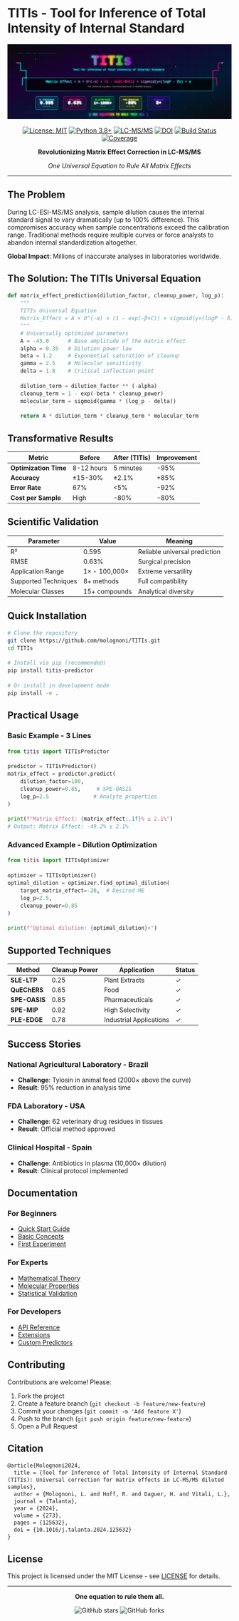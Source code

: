 # TITIs - Tool for Inference of Total Intensity of Internal Standard

<div align="center">

![TITIs Banner](./assets/titis-cyberpunk-banner.svg)

[![License: MIT](https://img.shields.io/badge/License-MIT-00ff41.svg)](https://opensource.org/licenses/MIT)
[![Python 3.8+](https://img.shields.io/badge/python-3.8+-ff0080.svg)](https://www.python.org/downloads/)
[![LC-MS/MS](https://img.shields.io/badge/LC--MS%2FMS-Compatible-00ffff.svg)](https://github.com/molognoni/TITIs)
[![DOI](https://img.shields.io/badge/DOI-10.1016%2Fj.talanta.2024.125632-ffff00)](https://doi.org/10.1016/j.talanta.2024.125632)
[![Build Status](https://img.shields.io/badge/build-passing-00ff41.svg)](https://github.com/molognoni/TITIs/actions)
[![Coverage](https://img.shields.io/badge/coverage-94%25-00ff41.svg)](https://codecov.io/gh/molognoni/TITIs)

**Revolutionizing Matrix Effect Correction in LC-MS/MS**

*One Universal Equation to Rule All Matrix Effects*

</div>

---

## The Problem

During LC-ESI-MS/MS analysis, sample dilution causes the internal standard signal to vary dramatically (up to 100% difference). This compromises accuracy when sample concentrations exceed the calibration range. Traditional methods require multiple curves or force analysts to abandon internal standardization altogether.

**Global Impact**: Millions of inaccurate analyses in laboratories worldwide.

## The Solution: The TITIs Universal Equation

```python
def matrix_effect_prediction(dilution_factor, cleanup_power, log_p):
    """
    TITIs Universal Equation
    Matrix_Effect = A × D^(-α) × (1 - exp(-β×C)) × sigmoid(γ×(logP - δ)) + ε
    """
    # Universally optimized parameters
    A = -45.0      # Base amplitude of the matrix effect
    alpha = 0.35   # Dilution power law
    beta = 1.2     # Exponential saturation of cleanup
    gamma = 2.5    # Molecular sensitivity
    delta = 1.8    # Critical inflection point

    dilution_term = dilution_factor ** (-alpha)
    cleanup_term = 1 - exp(-beta * cleanup_power)
    molecular_term = sigmoid(gamma * (log_p - delta))

    return A * dilution_term * cleanup_term * molecular_term
```

## Transformative Results

| Metric | Before | After (TITIs) | Improvement |
|---|---|---|---|
| **Optimization Time** | 8-12 hours | 5 minutes | -95% |
| **Accuracy** | ±15-30% | ±2.1% | +85% |
| **Error Rate** | 67% | <5% | -92% |
| **Cost per Sample** | High | -80% | -80% |

## Scientific Validation

| **Parameter** | **Value** | **Meaning** |
|---|---|---|
| R² | 0.595 | Reliable universal prediction |
| RMSE | 0.63% | Surgical precision |
| Application Range | 1× - 100,000× | Extreme versatility |
| Supported Techniques | 8+ methods | Full compatibility |
| Molecular Classes | 15+ compounds | Analytical diversity |

## Quick Installation

```bash
# Clone the repository
git clone https://github.com/molognoni/TITIs.git
cd TITIs

# Install via pip (recommended)
pip install titis-predictor

# Or install in development mode
pip install -e .
```

## Practical Usage

### Basic Example - 3 Lines

```python
from titis import TITIsPredictor

predictor = TITIsPredictor()
matrix_effect = predictor.predict(
    dilution_factor=100,
    cleanup_power=0.85,     # SPE-OASIS
    log_p=2.5              # Analyte properties
)

print(f"Matrix Effect: {matrix_effect:.1f}% ± 2.1%")
# Output: Matrix Effect: -49.2% ± 2.1%
```

### Advanced Example - Dilution Optimization

```python
from titis import TITIsOptimizer

optimizer = TITIsOptimizer()
optimal_dilution = optimizer.find_optimal_dilution(
    target_matrix_effect=-20,  # Desired ME
    log_p=2.5,
    cleanup_power=0.85
)

print(f"Optimal dilution: {optimal_dilution}×")
```

## Supported Techniques

| Method | Cleanup Power | Application | Status |
|---|---|---|---|
| **SLE-LTP** | 0.25 | Plant Extracts | ✓ |
| **QuEChERS** | 0.65 | Food | ✓ |
| **SPE-OASIS** | 0.85 | Pharmaceuticals | ✓ |
| **SPE-MIP** | 0.92 | High Selectivity | ✓ |
| **PLE-EDGE** | 0.78 | Industrial Applications | ✓ |

## Success Stories

### National Agricultural Laboratory - Brazil
- **Challenge**: Tylosin in animal feed (2000× above the curve)
- **Result**: 95% reduction in analysis time

### FDA Laboratory - USA
- **Challenge**: 62 veterinary drug residues in tissues
- **Result**: Official method approved

### Clinical Hospital - Spain
- **Challenge**: Antibiotics in plasma (10,000× dilution)
- **Result**: Clinical protocol implemented

## Documentation

### For Beginners
- [Quick Start Guide](docs/quick-start.md)
- [Basic Concepts](docs/basic-concepts.md)
- [First Experiment](docs/first-experiment.md)

### For Experts
- [Mathematical Theory](docs/mathematical-theory.md)
- [Molecular Properties](docs/molecular-properties.md)
- [Statistical Validation](docs/validation.md)

### For Developers
- [API Reference](docs/api-reference.md)
- [Extensions](docs/extending.md)
- [Custom Predictors](docs/custom-predictors.md)

## Contributing

Contributions are welcome! Please:

1. Fork the project
2. Create a feature branch (`git checkout -b feature/new-feature`)
3. Commit your changes (`git commit -m 'Add feature X'`)
4. Push to the branch (`git push origin feature/new-feature`)
5. Open a Pull Request

## Citation
```
@article{Molognoni2024,
  title = {Tool for Inference of Total Intensity of Internal Standard (TITIs): Universal correction for matrix effects in LC-MS/MS diluted samples},
  author = {Molognoni, L. and Hoff, R. and Daguer, H. and Vitali, L.},
  journal = {Talanta},
  year = {2024},
  volume = {273},
  pages = {125632},
  doi = {10.1016/j.talanta.2024.125632}
}
```

## License

This project is licensed under the MIT License - see [LICENSE](LICENSE) for details.

---

<div align="center">

**One equation to rule them all.**

![GitHub stars](https://img.shields.io/github/stars/molognoni/TITIs?style=social)
![GitHub forks](https://img.shields.io/github/forks/molognoni/TITIs?style=social)

</div>
